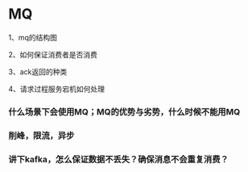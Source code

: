 # MQ

1、mq的结构图

2、如何保证消费者是否消费

3、ack返回的种类

4、请求过程服务宕机如何处理

### 什么场景下会使用MQ；MQ的优势与劣势，什么时候不能用MQ

### 削峰，限流，异步

### 讲下kafka，怎么保证数据不丢失？确保消息不会重复消费？